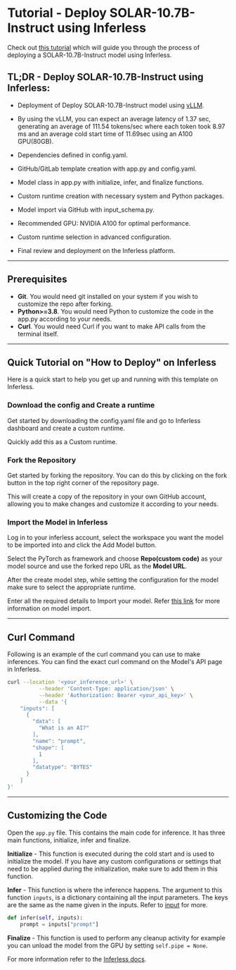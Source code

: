 # Tutorial - Deploy SOLAR-10.7B-Instruct using Inferless

Check out [this tutorial](https://tutorials.inferless.com/deploy-quantized-version-of-solar-10.7b-instruct-using-inferless) which will guide you through the process of deploying a SOLAR-10.7B-Instruct model using Inferless.

## TL;DR - Deploy SOLAR-10.7B-Instruct using Inferless:
- Deployment of Deploy SOLAR-10.7B-Instruct model using [vLLM](https://github.com/vllm-project/vllm).

- By using the vLLM, you can expect an average latency of 1.37 sec, generating an average of 111.54 tokens/sec where each token took 8.97 ms and an average cold start time of 11.69sec using an A100 GPU(80GB).
- Dependencies defined in config.yaml.
- GitHub/GitLab template creation with app.py and config.yaml.
- Model class in app.py with initialize, infer, and finalize functions.
- Custom runtime creation with necessary system and Python packages.
- Model import via GitHub with input_schema.py.
- Recommended GPU: NVIDIA A100 for optimal performance.
- Custom runtime selection in advanced configuration.
- Final review and deployment on the Inferless platform.

---
## Prerequisites
- **Git**. You would need git installed on your system if you wish to customize the repo after forking.
- **Python>=3.8**. You would need Python to customize the code in the app.py according to your needs.
- **Curl**. You would need Curl if you want to make API calls from the terminal itself.

---
## Quick Tutorial on "How to Deploy" on Inferless
Here is a quick start to help you get up and running with this template on Inferless.

### Download the config and Create a runtime 
Get started by downloading the config.yaml file and go to Inferless dashboard and create a custom runtime.

Quickly add this as a Custom runtime.

### Fork the Repository
Get started by forking the repository. You can do this by clicking on the fork button in the top right corner of the repository page.

This will create a copy of the repository in your own GitHub account, allowing you to make changes and customize it according to your needs.


### Import the Model in Inferless
Log in to your inferless account, select the workspace you want the model to be imported into and click the Add Model button.

Select the PyTorch as framework and choose **Repo(custom code)** as your model source and use the forked repo URL as the **Model URL**.

After the create model step, while setting the configuration for the model make sure to select the appropriate runtime.

Enter all the required details to Import your model. Refer [this link](https://docs.inferless.com/integrations/github-custom-code) for more information on model import.

---
## Curl Command
Following is an example of the curl command you can use to make inferences. You can find the exact curl command on the Model's API page in Inferless.
```bash
curl --location '<your_inference_url>' \
          --header 'Content-Type: application/json' \
          --header 'Authorization: Bearer <your_api_key>' \
          --data '{
    "inputs": [
      {
        "data": [
          "What is an AI?"
        ],
        "name": "prompt",
        "shape": [
          1
        ],
        "datatype": "BYTES"
      }
    ]
}'
```


---
## Customizing the Code
Open the `app.py` file. This contains the main code for inference. It has three main functions, initialize, infer and finalize.

**Initialize** -  This function is executed during the cold start and is used to initialize the model. If you have any custom configurations or settings that need to be applied during the initialization, make sure to add them in this function.

**Infer** - This function is where the inference happens. The argument to this function `inputs`, is a dictionary containing all the input parameters. The keys are the same as the name given in the inputs. Refer to [input](#input) for more.

```python
def infer(self, inputs):
    prompt = inputs["prompt"]
```

**Finalize** - This function is used to perform any cleanup activity for example you can unload the model from the GPU by setting `self.pipe = None`.


For more information refer to the [Inferless docs](https://docs.inferless.com/).
